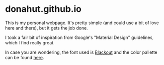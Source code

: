 donahut.github.io
=================

This is my personal webpage. It's pretty simple (and could use a bit of love here and there), but it gets the job done. 

I took a fair bit of inspiration from Google's "Material Design" guidelines, which I find really great.

In case you are wondering, the font used is
[Blackout](http://www.fontsquirrel.com/fonts/Blackout) and the color pallette can be found [here](http://www.paletton.com/#uid=55u1+0kw0upp5qqtitbCwvwJmxo).
